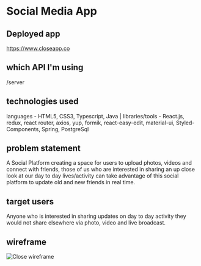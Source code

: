 # Social Media App

## Deployed app
https://www.closeapp.co

## which API I'm using
/server

## technologies used
languages - HTML5, CSS3, Typescript, Java |
libraries/tools - React.js, redux, react router, axios, yup, formik, react-easy-edit, material-ui, Styled-Components, Spring, PostgreSql


## problem statement
A Social Platform creating a space for users to upload photos, videos and connect with friends, those of us who are interested in sharing an up close look at our day to day lives/activity can take advantage of this social platform to update old and new friends in real time.

## target users
Anyone who is interested in sharing updates on day to day activity they would not share elsewhere via photo, video and live broadcast. 


## wireframe
![Close wireframe]( "Close")